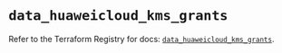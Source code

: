 # `data_huaweicloud_kms_grants`

Refer to the Terraform Registry for docs: [`data_huaweicloud_kms_grants`](https://registry.terraform.io/providers/huaweicloud/huaweicloud/1.71.1/docs/data-sources/kms_grants).
